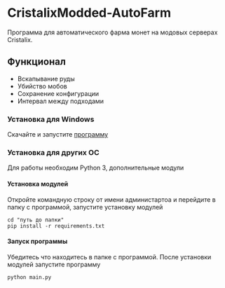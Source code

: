 # CristalixModded-AutoFarm
Программа для автоматического фарма монет на модовых серверах Cristalix.

## Функционал
  - Вскапывание руды
  - Убийство мобов
  - Сохранение конфигурации
  - Интервал между подходами
  
### Установка для Windows
 Скачайте и запустите [программу](https://github.com/cristalixmodded/CristalixModded-AutoFarm/releases/download/v0.0.1/main.exe)
  
### Установка для других ОС
  Для работы необходим Python 3, дополнительные модули
  
#### Установка модулей
   Откройте командную строку от имени администартоа и перейдите в папку с программой, запустите установку модулей

    cd "путь до папки"
    pip install -r requirements.txt
    
#### Запуск программы
   Убедитесь что находитесь в папке с программой. После установки модулей запустите программу
     
    python main.py
